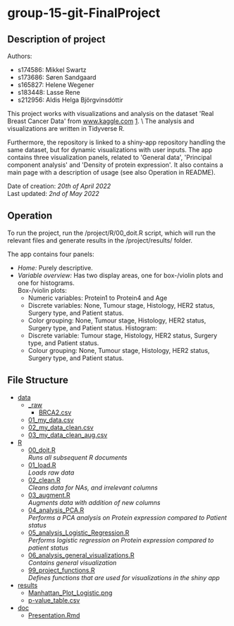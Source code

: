 # group-15-git-FinalProject

## Description of project

Authors:

-   s174586: Mikkel Swartz
-   s173686: Søren Sandgaard
-   s165827: Helene Wegener
-   s183448: Lasse Rene
-   s212956: Aldis Helga Björgvinsdóttir

This project works with visualizations and analysis on the dataset 'Real Breast Cancer Data' from www.kaggle.com [1](https://www.kaggle.com/datasets/amandam1/breastcancerdataset/discussion?resource=download&fbclid=IwAR0XJfeVbma_2KhCVVmfCBzy2i7bya_TTCP7LWwK-8PWMkE1watNLZyu3wg). \\ The analysis and visualizations are written in Tidyverse R.

Furthermore, the repository is linked to a shiny-app repository handling the same dataset, but for dynamic visualizations with user inputs.
The app contains three visualization panels, related to 'General data', 'Principal component analysis' and 'Density of protein expression'. It also contains a main page with a description of usage (see also Operation in README).

Date of creation: *20th of April 2022*\
Last updated: *2nd of May 2022*

## Operation

To run the project, run the /project/R/00_doit.R script, which will run the relevant files and generate results in the /project/results/ folder.

The app contains four panels:
- *Home:* Purely descriptive.
- *Variable overview:* Has two display areas, one for box-/violin plots and one for histograms.\
    Box-/violin plots:
    - Numeric variables: Protein1 to Protein4 and Age
    - Discrete variables: None, Tumour stage, Histology, HER2 status, Surgery type, and Patient status.
    - Color grouping: None, Tumour stage, Histology, HER2 status, Surgery type, and Patient status.
    Histogram:
    - Discrete variable: Tumour stage, Histology, HER2 status, Surgery type, and Patient status.
    - Colour grouping: None, Tumour stage, Histology, HER2 status, Surgery type, and Patient status.

## File Structure

-   [data](./data)
    -   [\_raw](./data/_raw)
        -   [BRCA2.csv](./data/_raw/BRCA2.csv)
    -   [01_my_data.csv](./data/01_my_data.csv)
    -   [02_my_data_clean.csv](./data/01_my_data_clean.csv)
    -   [03_my_data_clean_aug.csv](./data/01_my_data_clean_aug.csv)
-   [R](./R)
    -   [00_doit.R](./R/00_doit.R)\
    *Runs all subsequent R documents*
    -   [01_load.R](./R/01_load.R)\
    *Loads raw data*
    -   [02_clean.R](./R/02_clean.R)\
    *Cleans data for NAs, and irrelevant columns*
    -   [03_augment.R](./R/03_augment.R)\
    *Augments data with addition of new columns*
    -   [04_analysis_PCA.R](./R/04_analysis_PCA.R)\
    *Performs a PCA analysis on Protein expression compared to Patient status*
    -   [05_analysis_Logistic_Regression.R](./R/05_analysis_Logistic_Regression.R)\
    *Performs logistic regression on Protein expression compared to patient status*
    -   [06_analysis_general_visualizations.R](./R/06_analysis_general_visualizations.R)\
    *Contains general visualization*
    -   [99_project_functions.R](./R/99_project_functions.R)\
    *Defines functions that are used for visualizations in the shiny app*
-   [results](./results)
    -   [Manhattan_Plot_Logistic.png](./results/Manhattan_Plot_Logistic.png)
    -   [p-value_table.csv](./results/p-value_table.csv)
-   [doc](./doc)
    -   [Presentation.Rmd](./doc/Presentation.Rmd)

